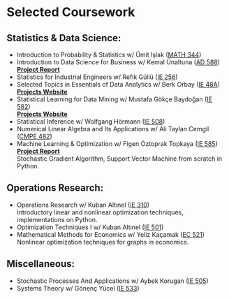 # Selected Coursework

## Statistics & Data Science:
*	Introduction to Probability & Statistics w/ Ümit Işlak ([MATH 344](/Syllabus/MATH344.pdf))
* Introduction to Data Science for Business w/ Kemal Ünaltuna ([AD 588](/Syllabus/AD588.pdf)) \
[**Project Report**](/ProjectswoJournal/AD588Report.pdf)
*	Statistics for Industrial Engineers w/ Refik Güllü ([IE 256](/Syllabus/IE256.pdf))
*	Selected Topics in Essentials of Data Analytics w/ Berk Orbay ([IE 48A](/Syllabus/IE48A.pdf)) \
[**Projects Website**](https://pjournal.github.io/boun01-ilaydacelenk/)
* Statistical Learning for Data Mining w/ Mustafa Gökçe Baydoğan ([IE 582](/Syllabus/IE582.pdf)) \
[**Projects Website**](https://bu-ie-582.github.io/fall20-ilaydacelenk/)
* Statistical Inference w/ Wolfgang Hörmann ([IE 508](/Syllabus/IE508.pdf))
* Numerical Linear Algebra and Its Applications w/ Ali Taylan Cemgil ([CMPE 482](/Syllabus/CMPE482.pdf))
* Machine Learning & Optimization w/ Figen Öztoprak Topkaya ([IE 585](/Syllabus/IE585.pdf)) \
[**Project Report**](/ProjectswoJournal/IE585Report.pdf) \
Stochastic Gradient Algorithm, Support Vector Machine from scratch in Python.

## Operations Research:
* Operations Research w/ Kuban Altınel ([IE 310](/Syllabus/IE310.pdf)) \
Introductory linear and nonlinear optimization techniques, implementations on Python.
* Optimization Techniques I w/ Kuban Altınel ([IE 501](/Syllabus/IE501.pdf))
* Mathematical Methods for Economics w/ Yeliz Kaçamak ([EC 521](/Syllabus/EC521.pdf)) \
Nonlinear optimization techniques for graphs in economics.

## Miscellaneous:
*	Stochastic Processes And Applications w/ Aybek Korugan ([IE 505](/Syllabus/IE505.pdf))
* Systems Theory w/ Gönenç Yücel ([IE 533](/Syllabus/IE533.pdf))

